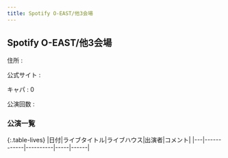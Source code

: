```yaml
---
title: Spotify O-EAST/他3会場
---
```

## Spotify O-EAST/他3会場


住所
:    

公式サイト
:    []()

キャパ
:    0

公演回数
: 


### 公演一覧

{:.table-lives}
|日付|ライブタイトル|ライブハウス|出演者|コメント|
|---|------------|----------|-----|------|
